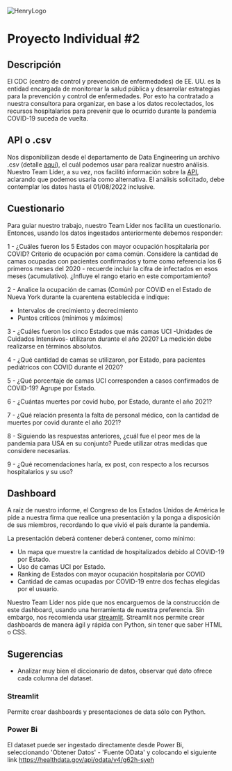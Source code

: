 ![HenryLogo](https://d31uz8lwfmyn8g.cloudfront.net/Assets/logo-henry-white-lg.png)

# Proyecto Individual \#2



## Descripción

El CDC (centro de control y prevención de enfermedades) de EE. UU. es la entidad encargada de monitorear la salud pública y desarrollar estrategias para la prevención y control de enfermedades. Por esto ha contratado a nuestra consultora para organizar, en base a los datos recolectados, los recursos hospitalarios para prevenir que lo ocurrido durante la pandemia COVID-19 suceda de vuelta.

## API o .csv

Nos disponibilizan desde el departamento de Data Engineering un archivo .csv (detalle [aquí](https://healthdata.gov/Hospital/COVID-19-Reported-Patient-Impact-and-Hospital-Capa/g62h-syeh)), el cuál podemos usar para realizar nuestro análisis. Nuestro Team Líder, a su vez, nos facilitó información sobre la [API](https://dev.socrata.com/foundry/healthdata.gov/g62h-syeh), aclarando que podemos usarla como alternativa. El análisis solicitado, debe contemplar los datos hasta el 01/08/2022 inclusive.

## Cuestionario

Para guiar nuestro trabajo, nuestro Team Líder nos facilita un cuestionario. Entonces, usando los datos ingestados anteriormente debemos responder:

1 - ¿Cuáles fueron los 5 Estados con mayor ocupación hospitalaria por COVID? Criterio de ocupación por cama común. Considere la cantidad de camas ocupadas con pacientes confirmados y tome como referencia los 6 primeros meses del 2020 - recuerde incluir la cifra de infectados en esos meses (acumulativo). ¿Influye el rango etario en este comportamiento?

2 - Analice la ocupación de camas (Común) por COVID en el Estado de Nueva York durante la cuarentena establecida e indique:
- Intervalos de crecimiento y decrecimiento
- Puntos críticos (mínimos y máximos)

3 - ¿Cuáles fueron los cinco Estados que más camas UCI -Unidades de Cuidados Intensivos- utilizaron durante el año 2020? La medición debe realizarse en términos absolutos. 

4 - ¿Qué cantidad de camas se utilizaron, por Estado, para pacientes pediátricos con COVID durante el 2020?

5 - ¿Qué porcentaje de camas UCI corresponden a casos confirmados de COVID-19? Agrupe por Estado.

6 - ¿Cuántas muertes por covid hubo, por Estado, durante el año 2021? 

7 - ¿Qué relación presenta la falta de personal médico, con la cantidad de muertes por covid durante el año 2021?

8 - Siguiendo las respuestas anteriores, ¿cuál fue el peor mes de la pandemia para USA en su conjunto? Puede utilizar otras medidas que considere necesarias.

9 - ¿Qué recomendaciones haría, ex post, con respecto a los recursos hospitalarios y su uso?

## Dashboard

 A raíz de nuestro informe, el Congreso de los Estados Unidos de América le pide a nuestra firma que realice una presentación y la ponga a disposición de sus miembros, recordando lo que vivió el país durante la pandemia.

La presentación deberá contener deberá contener, como mínimo:

- Un mapa que muestre la cantidad de hospitalizados debido al COVID-19 por Estado.
- Uso de camas UCI por Estado.
- Ranking de Estados con mayor ocupación hospitalaria por COVID
- Cantidad de camas ocupadas por COVID-19 entre dos fechas elegidas por el usuario.

Nuestro Team Líder nos pide que nos encarguemos de la construcción de este dashboard, usando una herramienta de nuestra preferencia. Sin embargo, nos recomienda usar [streamlit](https://docs.streamlit.io/library/get-started). Streamlit nos permite crear dashboards de manera ágil y rápida con Python, sin tener que saber HTML o CSS.

## Sugerencias
- Analizar muy bien el diccionario de datos, observar qué dato ofrece cada columna del dataset.

### Streamlit
Permite crear dashboards y presentaciones de data sólo con Python.

### Power Bi
El dataset puede ser ingestado directamente desde Power Bi, seleccionando 'Obtener Datos' - 'Fuente OData' y colocando el siguiente link
https://healthdata.gov/api/odata/v4/g62h-syeh

